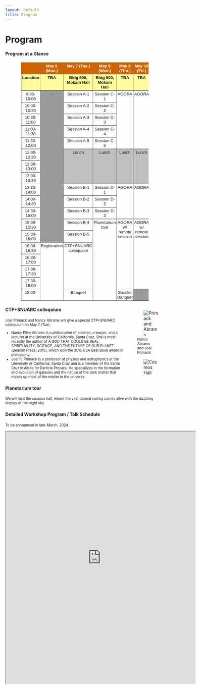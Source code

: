 ```yaml
---
layout: default
title: Program
---
```

<style>
  .post p, 
  .post ul, 
  .post ol, 
  .post dl {
    font-size: 80%; /* Adjust the percentage to your desired font size */
  }
</style>

<head>
    <style>
        .container {
            width: 100%;
        }
        .text {
            width: 75%;
            float: left;
        }
        .image {
            width: 25%;
            float: right;
        }
	figcaption {
	font-size: 80%;
	}
    </style>

  
</head>


 
<div class="post">
	<h1 class="pageTitle">Program</h1>
</div>

<div class="post">
<h4>Program at a Glance</h4>

<style type="text/css">
.tg  {border-collapse:collapse;border-spacing:0;
     width: 80%;
    margin-left: auto;
    margin-right: auto;}
.tg td{border-color:black;border-style:solid;border-width:1px;font-family:Arial, sans-serif;font-size:14px;
  overflow:hidden;padding:3px 2px;word-break:normal;}
.tg th{border-color:black;border-style:solid;border-width:1px;font-family:Arial, sans-serif;font-size:14px;
  font-weight:normal;overflow:hidden;padding:3px 2px;word-break:normal;}
.tg .tg-d1ly{background-color:#C0C0C0;border-color:inherit;font-size:small;text-align:center;vertical-align:top}
.tg .tg-dxi1{background-color:#FFFC9E;border-color:inherit;font-size:small;font-weight:bold;text-align:center;vertical-align:top}
.tg .tg-vn83{background-color:#CE6301;border-color:inherit;font-size:small;text-align:left;vertical-align:top}
.tg .tg-alao{background-color:#CE6301;border-color:inherit;color:#FFF;font-size:small;font-weight:bold;text-align:center;
  vertical-align:top}
.tg .tg-3zjg{border-color:inherit;font-size:small;text-align:center;vertical-align:top}
.tg .tg-9spy{background-color:#9b9b9b;border-color:inherit;font-size:small;text-align:center;vertical-align:top}
</style>
<table class="tg">
<thead>
  <tr>
    <th class="tg-vn83"></th>
    <th class="tg-alao"><span style="font-weight:bold;color:#FFF;background-color:#CE6301">May 6 (Mon.)</span></th>
    <th class="tg-alao"><span style="font-weight:bold;color:#FFF;background-color:#CE6301">May 7 (Tue.)</span></th>
    <th class="tg-alao"><span style="font-weight:bold;color:#FFF;background-color:#CE6301">May 8 (Wed.)</span></th>
    <th class="tg-alao"><span style="font-weight:bold;color:#FFF;background-color:#CE6301">May 9 (Thu.)</span></th>
    <th class="tg-alao"><span style="font-weight:bold;color:#FFF;background-color:#CE6301">May 10 (Fri.)</span></th>
  </tr>
</thead>
<tbody>
  <tr>
    <td class="tg-dxi1"><span style="font-weight:bold;background-color:#FFFC9E">Location</span></td>
    <td class="tg-dxi1"><span style="font-weight:bold;background-color:#FFFC9E">TBA</span></td>
    <td class="tg-dxi1"><span style="font-weight:bold;background-color:#FFFC9E">Bldg 500,</span><br><span style="font-weight:bold;background-color:#FFFC9E">Mokam Hall</span></td>
    <td class="tg-dxi1"><span style="font-weight:bold;background-color:#FFFC9E">Bldg 500,</span><br><span style="font-weight:bold;background-color:#FFFC9E">Mokam Hall</span></td>
    <td class="tg-dxi1"><span style="font-weight:bold;background-color:#FFFC9E">TBA</span></td>
    <td class="tg-dxi1"><span style="font-weight:bold;background-color:#FFFC9E">TBA</span></td>
  </tr>
  <tr>
    <td class="tg-3zjg"><span style="font-weight:normal">9:30-10:00</span></td>
    <td class="tg-9spy" rowspan="13">-</td>
    <td class="tg-3zjg">Session A-1</td>
    <td class="tg-3zjg">Session C-1</td>
    <td class="tg-3zjg" rowspan="5">AGORA</td>
    <td class="tg-3zjg" rowspan="5">AGORA</td>
  </tr>
  <tr>
    <td class="tg-3zjg"><span style="font-weight:normal">10:00-10:30</span></td>
    <td class="tg-3zjg">Session A-2</td>
    <td class="tg-3zjg">Session C-2</td>
  </tr>
  <tr>
    <td class="tg-3zjg">10:30-11:00</td>
    <td class="tg-3zjg">Session A-3</td>
    <td class="tg-3zjg">Session C-3</td>
  </tr>
  <tr>
    <td class="tg-3zjg">11:00-11:30</td>
    <td class="tg-3zjg">Session A-4</td>
    <td class="tg-3zjg">Session C-4</td>
  </tr>
  <tr>
    <td class="tg-3zjg">11:30-12:00</td>
    <td class="tg-3zjg">Session A-5</td>
    <td class="tg-3zjg">Session C-5</td>
  </tr>
  <tr>
    <td class="tg-3zjg">12:00-12:30</td>
    <td class="tg-d1ly" rowspan="3">Lunch</td>
    <td class="tg-d1ly" rowspan="3">Lunch</td>
    <td class="tg-d1ly" rowspan="3">Lunch</td>
    <td class="tg-d1ly" rowspan="3">Lunch</td>
  </tr>
  <tr>
    <td class="tg-3zjg">12:30-13:00</td>
  </tr>
  <tr>
    <td class="tg-3zjg">13:00-13:30</td>
  </tr>
  <tr>
    <td class="tg-3zjg">13:30-14:00</td>
    <td class="tg-3zjg">Session B-1</td>
    <td class="tg-3zjg">Session D-1</td>
    <td class="tg-3zjg" rowspan="3">AGORA</td>
    <td class="tg-3zjg" rowspan="3">AGORA</td>
  </tr>
  <tr>
    <td class="tg-3zjg">14:00-14:30</td>
    <td class="tg-3zjg">Session B-2</td>
    <td class="tg-3zjg">Session D-2</td>
  </tr>
  <tr>
    <td class="tg-3zjg">14:30-15:00</td>
    <td class="tg-3zjg">Session B-3</td>
    <td class="tg-3zjg">Session D-3</td>
  </tr>
  <tr>
    <td class="tg-3zjg">15:00-15:30</td>
    <td class="tg-3zjg">Session B-4</td>
    <td class="tg-3zjg" rowspan="7">Planetarium tour</td>
    <td class="tg-3zjg" rowspan="6">AGORA w/<br>remote session</td>
    <td class="tg-3zjg" rowspan="6">AGORA w/<br>remote session</td>
  </tr>
  <tr>
    <td class="tg-3zjg">15:30-16:00</td>
    <td class="tg-3zjg">Session B-5</td>
  </tr>
  <tr>
    <td class="tg-3zjg">16:00-16:30</td>
    <td class="tg-3zjg" rowspan="5">Registration</td>
    <td class="tg-3zjg" rowspan="4">CTP+SNUARC<br>colloquium</td>
  </tr>
  <tr>
    <td class="tg-3zjg">16:30-17:00</td>
  </tr>
  <tr>
    <td class="tg-3zjg">17:00-17:30</td>
  </tr>
  <tr>
    <td class="tg-3zjg">17:30-18:00</td>
  </tr>
  <tr>
    <td class="tg-3zjg">18:00-</td>
    <td class="tg-3zjg">Banquet</td>
    <td class="tg-3zjg">Smaller Banquet</td>
    <td class="tg-9spy">-</td>
  </tr>
</tbody>
</table>

</div>


<body>
    <div class="post">
        <div class="image">
		<figure>
			<img src="{{ '/assets/img/Primack_and_Abrams.jpeg' | relative_url }}" alt="Primack and Abrams" style="margin-left: 20px;">
		  	<figcaption>Nancy Abrams and Joel Primack</figcaption>
		</figure>
		<figure>
			<img src="{{ '/assets/img/cosmoshall.jpeg' | relative_url }}" alt="Cosmos Hall" style="margin-left: 20px;">
		</figure>
        </div>
    </div>
</body>

<div class="post">
	<h4>CTP+SNUARC colloquium</h4>
	<p>Joel Primack and Nancy Abrams will give a special CTP+SNUARC colloquium on May 7 (Tue).</p>
	<ul>
		<li>Nancy Ellen Abrams is a philosopher of science, a lawyer, and a lecturer at the University of California, Santa Cruz. She is most recently the author of A GOD THAT COULD BE REAL: SPIRITUALITY, SCIENCE, AND THE FUTURE OF OUR PLANET (Beacon Press, 2015), which won the 2015 USA Best Book award in philosophy.
		</li>
		<li>Joel R. Primack is a professor of physics and astrophysics at the University of California, Santa Cruz and is a member of the Santa Cruz Institute for Particle Physics. He specializes in the formation and evolution of galaxies and the nature of the dark matter that makes up most of the matter in the universe. 
		</li>
	</ul>
	<h4>Planetarium tour</h4>
	<p>We will visit the cosmos hall, where the vast domed ceiling comes alive with the dazzling display of the night sky.  </p>	
	<h4>Detailed Workshop Program / Talk Schedule</h4>
	<p>To be announced in late-March, 2024. </p>		
	<iframe width="600" height="800" class="d-block mx-auto" src="https://docs.google.com/spreadsheets/d/e/2PACX-1vSArAHHSHryu1XLmkZnZKi-NegTOOGh-IZ7E5CUigOJwuztiWV3jllrB4DxCsYW8ogOUVqdHz4dy7-j/pubhtml?gid=1979706704&amp;single=true&amp;widget=true&amp;headers=false"></iframe>

</div>



